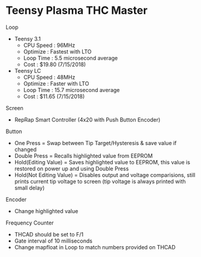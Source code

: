 # Teensy Plasma THC Master

Loop
- Teensy 3.1
  - CPU Speed : 96MHz
  - Optimize : Fastest with LTO
  - Loop Time : 5.5 microsecond average
  - Cost : $19.80 (7/15/2018)
- Teensy LC
  - CPU Speed : 48MHz
  - Optimize : Faster with LTO
  - Loop Time : 15.7 microsecond average
  - Cost : $11.65 (7/15/2018)

Screen
- RepRap Smart Controller (4x20 with Push Button Encoder)

Button
- One Press = Swap between Tip Target/Hysteresis & save value if changed
- Double Press = Recalls highlighted value from EEPROM
- Hold(Editing Value) = Saves highlighted value to EEPROM, this value is restored on power up and using Double Press
- Hold(Not Editing Value) = Disables output and voltage comparisions, still prints current tip voltage to screen (tip voltage is always printed with small delay) 

Encoder
- Change highlighted value

Frequency Counter
- THCAD should be set to F/1
- Gate interval of 10 milliseconds
- Change mapfloat in Loop to match numbers provided on THCAD

